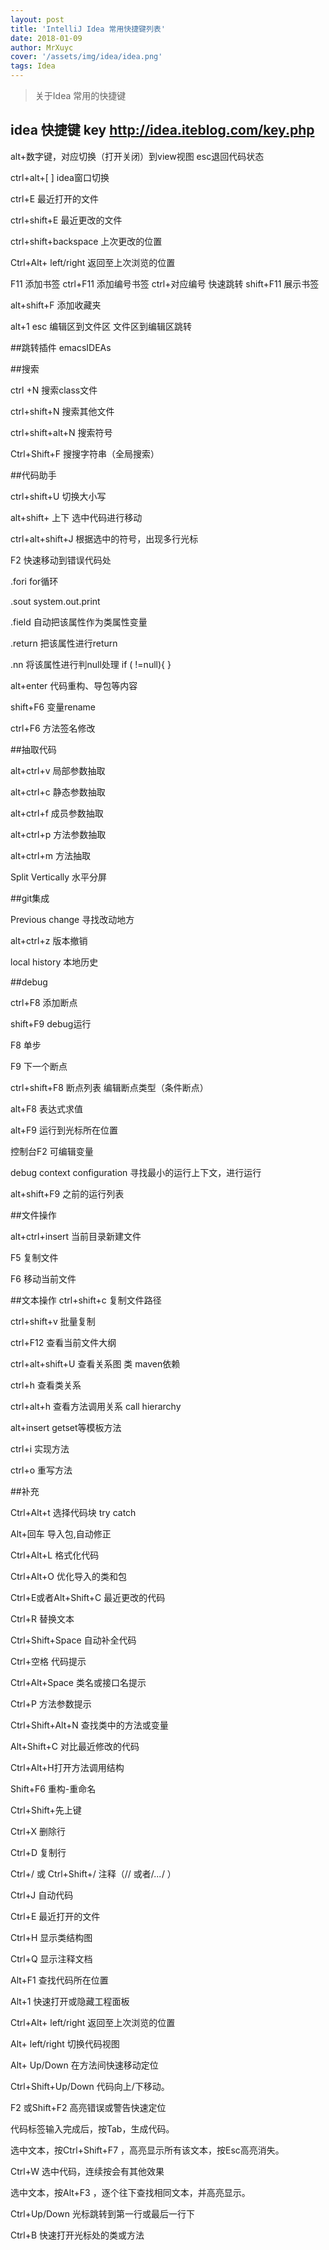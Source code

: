 ```yaml
---
layout: post
title: 'IntelliJ Idea 常用快捷键列表'
date: 2018-01-09
author: MrXuyc
cover: '/assets/img/idea/idea.png'
tags: Idea
---
```


> 关于Idea 常用的快捷键

## idea 快捷键   key  http://idea.iteblog.com/key.php

alt+数字键，对应切换（打开关闭）到view视图   esc退回代码状态

ctrl+alt+[    ]   idea窗口切换

ctrl+E   最近打开的文件

ctrl+shift+E  最近更改的文件

ctrl+shift+backspace   上次更改的位置

Ctrl+Alt+ left/right 返回至上次浏览的位置

F11  添加书签  ctrl+F11   添加编号书签  ctrl+对应编号  快速跳转   shift+F11  展示书签    

alt+shift+F  添加收藏夹

alt+1   esc  编辑区到文件区   文件区到编辑区跳转

##跳转插件  emacsIDEAs

##搜索

ctrl +N  搜索class文件

ctrl+shift+N  搜索其他文件

ctrl+shift+alt+N  搜索符号

Ctrl+Shift+F    搜搜字符串（全局搜索）

##代码助手

ctrl+shift+U  切换大小写

alt+shift+ 上下   选中代码进行移动

ctrl+alt+shift+J   根据选中的符号，出现多行光标

F2     快速移动到错误代码处

.fori   for循环

.sout   system.out.print

.field  自动把该属性作为类属性变量

.return  把该属性进行return   

.nn   将该属性进行判null处理   if (  !=null){  }

alt+enter   代码重构、导包等内容

shift+F6   变量rename

ctrl+F6     方法签名修改

##抽取代码

alt+ctrl+v    局部参数抽取

alt+ctrl+c    静态参数抽取

alt+ctrl+f    成员参数抽取

alt+ctrl+p    方法参数抽取

alt+ctrl+m    方法抽取

Split Vertically  水平分屏

##git集成

Previous change  寻找改动地方

alt+ctrl+z      版本撤销

local history   本地历史

##debug

ctrl+F8   添加断点

shift+F9    debug运行

F8    单步   

F9     下一个断点    

ctrl+shift+F8    断点列表    编辑断点类型（条件断点）

alt+F8    表达式求值

alt+F9    运行到光标所在位置

控制台F2    可编辑变量

debug context configuration  寻找最小的运行上下文，进行运行

alt+shift+F9    之前的运行列表

##文件操作

alt+ctrl+insert   当前目录新建文件

F5  复制文件

F6  移动当前文件

##文本操作
ctrl+shift+c  复制文件路径

ctrl+shift+v  批量复制

ctrl+F12   查看当前文件大纲

ctrl+alt+shift+U   查看关系图   类   maven依赖

ctrl+h    查看类关系

ctrl+alt+h      查看方法调用关系  call hierarchy

alt+insert      getset等模板方法

ctrl+i    实现方法

ctrl+o    重写方法   

##补充

Ctrl+Alt+t 选择代码块 try catch  

Alt+回车 导入包,自动修正  

Ctrl+Alt+L  格式化代码

Ctrl+Alt+O 优化导入的类和包

Ctrl+E或者Alt+Shift+C  最近更改的代码

Ctrl+R 替换文本

Ctrl+Shift+Space 自动补全代码

Ctrl+空格 代码提示

Ctrl+Alt+Space 类名或接口名提示

Ctrl+P 方法参数提示

Ctrl+Shift+Alt+N 查找类中的方法或变量

Alt+Shift+C 对比最近修改的代码

Ctrl+Alt+H打开方法调用结构

Shift+F6  重构-重命名

Ctrl+Shift+先上键

Ctrl+X 删除行

Ctrl+D 复制行

Ctrl+/ 或 Ctrl+Shift+/  注释（// 或者/*...*/ ）

Ctrl+J  自动代码

Ctrl+E 最近打开的文件

Ctrl+H 显示类结构图

Ctrl+Q 显示注释文档

Alt+F1 查找代码所在位置

Alt+1 快速打开或隐藏工程面板

Ctrl+Alt+ left/right 返回至上次浏览的位置

Alt+ left/right 切换代码视图

Alt+ Up/Down 在方法间快速移动定位

Ctrl+Shift+Up/Down 代码向上/下移动。

F2 或Shift+F2 高亮错误或警告快速定位

代码标签输入完成后，按Tab，生成代码。

选中文本，按Ctrl+Shift+F7 ，高亮显示所有该文本，按Esc高亮消失。

Ctrl+W 选中代码，连续按会有其他效果

选中文本，按Alt+F3 ，逐个往下查找相同文本，并高亮显示。

Ctrl+Up/Down 光标跳转到第一行或最后一行下

Ctrl+B 快速打开光标处的类或方法
